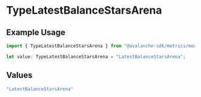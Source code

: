 # TypeLatestBalanceStarsArena

## Example Usage

```typescript
import { TypeLatestBalanceStarsArena } from "@avalanche-sdk/metrics/models/components";

let value: TypeLatestBalanceStarsArena = "LatestBalanceStarsArena";
```

## Values

```typescript
"LatestBalanceStarsArena"
```